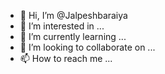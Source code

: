- 👋 Hi, I’m @Jalpeshbaraiya
- 👀 I’m interested in ...
- 🌱 I’m currently learning ...
- 💞️ I’m looking to collaborate on ...
- 📫 How to reach me ...

<!---
Jalpeshbaraiya/Jalpeshbaraiya is a ✨ special ✨ repository because its `README.md` (this file) appears on your GitHub profile.
You can click the Preview link to take a look at your changes.
--->
